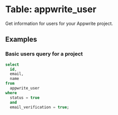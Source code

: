 # Table: appwrite_user

Get information for users for your Appwrite project.

## Examples

### Basic users query for a project

```sql
select
  id,
  email,
  name
from
  appwrite_user
where
  status = true 
  and
  email_verification = true;
```

